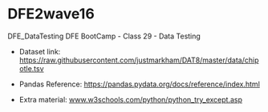 # DFE2wave16

DFE_DataTesting
DFE BootCamp - Class 29 - Data Testing

- Dataset link: https://raw.githubusercontent.com/justmarkham/DAT8/master/data/chipotle.tsv

- Pandas Reference: https://pandas.pydata.org/docs/reference/index.html

- Extra material: www.w3schools.com/python/python_try_except.asp 

